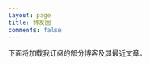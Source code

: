 ```yaml
---
layout: page
title: 博友圈
comments: false
---
```


下面将加载我订阅的部分博客及其最近文章。

<script data-category-id="27" data-page="posts" data-style="width:100%;border:none;color-scheme:light;min-height:150px" async src="https://bfc.skip2.top/app.js"></script>
